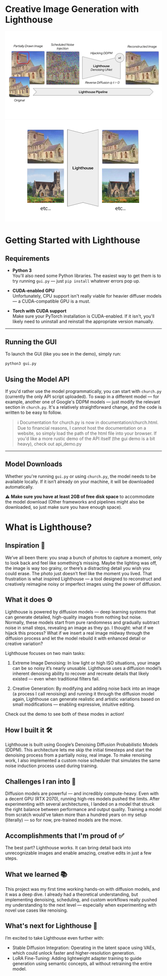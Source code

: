 # Creative Image Generation with Lighthouse

![alt text](demo_img/lighthouse1.png)
![alt text](demo_img/lighthouse2.png)

# Getting Started with Lighthouse

## Requirements

- **Python 3**  
  You'll also need some Python libraries. The easiest way to get them is to try running `gui.py` — just `pip install` whatever errors pop up.

- **CUDA-enabled GPU**  
  Unfortunately, CPU support isn't really viable for heavier diffuser models — a CUDA-compatible GPU is a must.

- **Torch with CUDA support**  
  Make sure your PyTorch installation is CUDA-enabled. If it isn't, you'll likely need to uninstall and reinstall the appropriate version manually.

---

## Running the GUI

To launch the GUI (like you see in the demo), simply run:

```bash
python3 gui.py
```

## Using the Model API

If you'd rather use the model programmatically, you can start with `church.py` (currently the only API script uploaded). To swap in a different model — for example, another one of Google's DDPM models — just modify the relevant section in `church.py`. It's a relatively straightforward change, and the code is written to be easy to follow.

> ℹ️ Documentation for church.py is now in documentation/church.html. Due to financial reasons, I cannot host the documentation on a website, so simply load the path of the html file into your browser. If you'd like a more rustic demo of the API itself (the gui demo is a bit heavy), check out api_demo.py

---

## Model Downloads

Whether you're running `gui.py` or using `church.py`, the model needs to be available locally. If it isn’t already on your machine, it will be downloaded automatically.

⚠️ **Make sure you have at least 2GB of free disk space** to accommodate the model download (Other frameworks and pipelines might also be downloaded, so just make sure you have enough space).

# What is Lighthouse?

## Inspiration 🌅

We’ve all been there: you snap a bunch of photos to capture a moment, only to look back and feel like something’s missing. Maybe the lighting was off, the image is way too grainy, or there’s a distracting detail you wish you could erase. The photo just doesn’t feel like the moment you lived. That frustration is what inspired Lighthouse — a tool designed to reconstruct and creatively reimagine noisy or imperfect images using the power of diffusion.

## What it does ⚙️

Lighthouse is powered by diffusion models — deep learning systems that can generate detailed, high-quality images from nothing but noise. Normally, these models start from pure randomness and gradually subtract noise in small steps, revealing an image as they go. I thought: what if we hijack this process? What if we insert a real image midway through the diffusion process and let the model rebuild it with enhanced detail or creative variation?

Lighthouse focuses on two main tasks:

1. Extreme Image Denoising: In low light or high ISO situations, your image can be so noisy it’s nearly unusable. Lighthouse uses a diffusion model’s inherent denoising ability to recover and recreate details that likely existed — even when traditional filters fail.

2. Creative Generation: By modifying and adding noise back into an image (a process I call renoising) and running it through the diffusion model again, Lighthouse can generate realistic and artistic variations based on small modifications — enabling expressive, intuitive editing.

Check out the demo to see both of these modes in action!

## How I built it 🛠

Lighthouse is built using Google’s Denoising Diffusion Probabilistic Models (DDPM). This architecture lets me skip the initial timesteps and start the denoising process from a partially noisy, real image. To make renoising work, I also implemented a custom noise scheduler that simulates the same noise induction process used during training.

## Challenges I ran into 🚧

Diffusion models are powerful — and incredibly compute-heavy. Even with a decent GPU (RTX 2070), running high-res models pushed the limits. After experimenting with several architectures, I landed on a model that struck the right balance between performance and output quality. Training a model from scratch would’ve taken more than a hundred years on my setup (literally) — so for now, pre-trained models are the move.

## Accomplishments that I'm proud of ✅

The best part? Lighthouse works. It can bring detail back into unrecognizable images and enable amazing, creative edits in just a few steps.

## What we learned 📚

This project was my first time working hands-on with diffusion models, and it was a deep dive. I already had a theoretical understanding, but implementing denoising, scheduling, and custom workflows really pushed my understanding to the next level — especially when experimenting with novel use cases like renoising.

## What's next for Lighthouse 🔮

I’m excited to take Lighthouse even further with:

- Stable Diffusion Integration: Operating in the latent space using VAEs, which could unlock faster and higher-resolution generation.
- LoRA Fine-Tuning: Adding lightweight adapter training to guide generation using semantic concepts, all without retraining the entire model.
